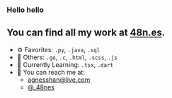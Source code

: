 ### Hello hello
You can find all my work at [48n.es](https://48n.es).
---
- ⚙️ Favorites:  `.py`, `.java`, `.sql`
- 🧰 Others: `.go`, `.c`, `.html`, `.scss`, `.js`
- 🧠 Currently Learning: `.tsx`, `.dart`
- 💬 You can reach me at:
  - <agnesshan@live.com>
  - [@_48nes](https://twitter.com/_48nes)

<!--
**48nes/48nes** is a ✨ _special_ ✨ repository because its `README.md` (this file) appears on your GitHub profile.

Here are some ideas to get you started:

- 🔭 I’m currently working on ...
- 🌱 I’m currently learning ...
- 👯 I’m looking to collaborate on ...
- 🤔 I’m looking for help with ...
- 💬 Ask me about ...
- 📫 How to reach me: ...
- 😄 Pronouns: ...
- ⚡ Fun fact: ...
-->
